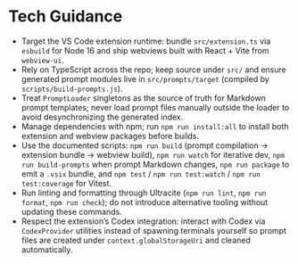 # Tech Guidance

- Target the VS Code extension runtime: bundle `src/extension.ts` via `esbuild` for Node 16 and ship webviews built with React + Vite from `webview-ui`.
- Rely on TypeScript across the repo; keep source under `src/` and ensure generated prompt modules live in `src/prompts/target` (compiled by `scripts/build-prompts.js`).
- Treat `PromptLoader` singletons as the source of truth for Markdown prompt templates; never load prompt files manually outside the loader to avoid desynchronizing the generated index.
- Manage dependencies with npm; run `npm run install:all` to install both extension and webview packages before builds.
- Use the documented scripts: `npm run build` (prompt compilation → extension bundle → webview build), `npm run watch` for iterative dev, `npm run build-prompts` when prompt Markdown changes, `npm run package` to emit a `.vsix` bundle, and `npm test` / `npm run test:watch` / `npm run test:coverage` for Vitest.
- Run linting and formatting through Ultracite (`npm run lint`, `npm run format`, `npm run check`); do not introduce alternative tooling without updating these commands.
- Respect the extension’s Codex integration: interact with Codex via `CodexProvider` utilities instead of spawning terminals yourself so prompt files are created under `context.globalStorageUri` and cleaned automatically.
